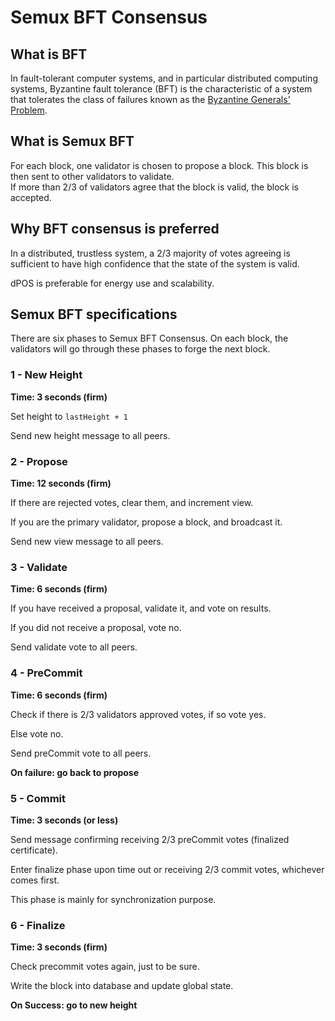 # Semux BFT Consensus

## What is BFT

In fault-tolerant computer systems, and in particular distributed computing systems, Byzantine fault tolerance (BFT) is 
the characteristic of a system that tolerates the class of failures known as the 
[Byzantine Generals' Problem](https://en.wikipedia.org/wiki/Byzantine_fault_tolerance).

## What is Semux BFT

For each block, one validator is chosen to propose a block.  This block is then sent to other validators to validate.  
If more than 2/3 of validators agree that the block is valid, the block is accepted.

## Why BFT consensus is preferred

In a distributed, trustless system, a 2/3 majority of votes agreeing is sufficient to have high confidence that the 
state of the system is valid.

dPOS is preferable for energy use and scalability.

## Semux BFT specifications

There are six phases to Semux BFT Consensus.  On each block, the validators will go through these phases to forge the 
next block.

### 1 - New Height

**Time: 3 seconds (firm)**

Set height to `lastHeight + 1`

Send new height message to all peers.

### 2 - Propose

**Time: 12 seconds (firm)**

If there are rejected votes, clear them, and increment view.

If you are the primary validator, propose a block, and broadcast it.

Send new view message to all peers.

### 3 - Validate

**Time: 6 seconds (firm)**

If you have received a proposal, validate it, and vote on results.

If you did not receive a proposal, vote no.

Send validate vote to all peers.

### 4 - PreCommit

**Time: 6 seconds (firm)**

Check if there is 2/3 validators approved votes, if so vote yes.

Else vote no.

Send preCommit vote to all peers.

**On failure: go back to propose**

### 5 - Commit

**Time: 3 seconds (or less)**

Send message confirming receiving 2/3 preCommit votes (finalized certificate).

Enter finalize phase upon time out or receiving 2/3 commit votes, whichever comes first.

This phase is mainly for synchronization purpose.

### 6 - Finalize

**Time: 3 seconds (firm)**

Check precommit votes again, just to be sure.

Write the block into database and update global state.

**On Success: go to new height**
